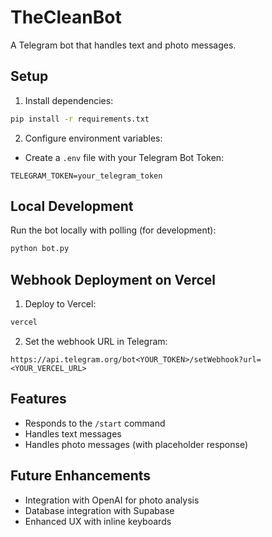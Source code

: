 # TheCleanBot

A Telegram bot that handles text and photo messages.

## Setup

1. Install dependencies:
```bash
pip install -r requirements.txt
```

2. Configure environment variables:
- Create a `.env` file with your Telegram Bot Token:
```
TELEGRAM_TOKEN=your_telegram_token
```

## Local Development

Run the bot locally with polling (for development):
```bash
python bot.py
```

## Webhook Deployment on Vercel

1. Deploy to Vercel:
```bash
vercel
```

2. Set the webhook URL in Telegram:
```
https://api.telegram.org/bot<YOUR_TOKEN>/setWebhook?url=<YOUR_VERCEL_URL>
```

## Features

- Responds to the `/start` command
- Handles text messages
- Handles photo messages (with placeholder response)

## Future Enhancements

- Integration with OpenAI for photo analysis
- Database integration with Supabase
- Enhanced UX with inline keyboards 